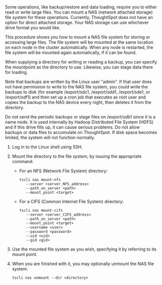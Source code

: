 Some operations, like backup/restore and data loading, require you to either read or write large files. You can mount a NAS (network attached storage) file system for these operations. Currently, ThoughtSpot does not have an option for direct attached storage. Your NAS storage can use whichever drive format you would like.

This procedure shows you how to mount a NAS file system for storing or accessing large files. The file system will be mounted at the same location on each node in the cluster automatically. When any node is restarted, the file system will be mounted again automatically, if it can be found.

When supplying a directory for writing or reading a backup, you can specify the mountpoint as the directory to use. Likewise, you can stage data there for loading.

Note that backups are written by the Linux user "admin". If that user does not have permission to write to the NAS file system, you could write the backups to disk (for example /export/sdc1, /export/sdd1, /export/sde1, or /export/sdf1) and then set up a cron job that executes as root user and copies the backup to the NAS device every night, then deletes it from the directory.

Do not send the periodic backups or stage files on /export/sdb1 since it is a name node. It is used internally by Hadoop Distributed File System (HDFS) and if this drive fills up, it can cause serious problems. Do not allow backups or data files to accumulate on ThoughtSpot. If disk space becomes limited, the system will not function normally.

1. Log in to the Linux shell using SSH.
2. Mount the directory to the file system, by issuing the appropriate command:
    -   For an NFS (Network File System) directory:

        ```
        tscli nas mount-nfs
           --server <server_NFS_address>
           --path_on_server <path>
           --mount_point <target>
        ```

    -   For a CIFS (Common Internet File System) directory:

        ```
        tscli nas mount-cifs
           --server <server_CIFS_address>
           --path_on_server <path>
           --mount_point <target>
           --username <user>
           --password <password>
           --uid <uid>
           --gid <gid>
        ```

3. Use the mounted file system as you wish, specifying it by referring to its mount point.
4. When you are finished with it, you may optionally unmount the NAS file system:

    ```
    tscli nas unmount --dir <directory>
    ```
